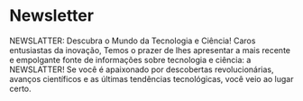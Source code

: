 # Newsletter
NEWSLATTER: Descubra o Mundo da Tecnologia e Ciência!  Caros entusiastas da inovação,  Temos o prazer de lhes apresentar a mais recente e empolgante fonte de informações sobre tecnologia e ciência: a NEWSLATTER! Se você é apaixonado por descobertas revolucionárias, avanços científicos e as últimas tendências tecnológicas, você veio ao lugar certo.
